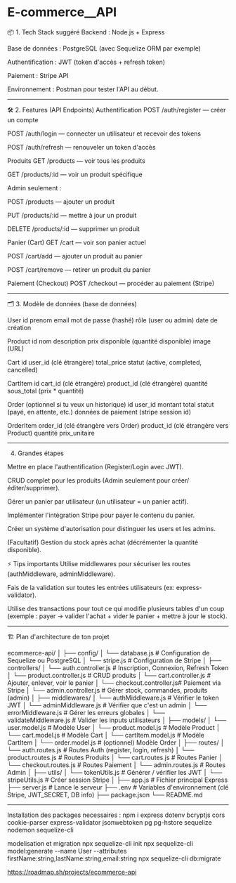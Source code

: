# E-commerce\_\_API

📦 1. Tech Stack suggéré
Backend : Node.js + Express

Base de données : PostgreSQL (avec Sequelize ORM par exemple)

Authentification : JWT (token d'accès + refresh token)

Paiement : Stripe API

Environnement : Postman pour tester l'API au début.

---

🛠 2. Features (API Endpoints)
Authentification
POST /auth/register — créer un compte

POST /auth/login — connecter un utilisateur et recevoir des tokens

POST /auth/refresh — renouveler un token d'accès

Produits
GET /products — voir tous les produits

GET /products/:id — voir un produit spécifique

Admin seulement :

POST /products — ajouter un produit

PUT /products/:id — mettre à jour un produit

DELETE /products/:id — supprimer un produit

Panier (Cart)
GET /cart — voir son panier actuel

POST /cart/add — ajouter un produit au panier

POST /cart/remove — retirer un produit du panier

Paiement (Checkout)
POST /checkout — procéder au paiement (Stripe)

---

🗂 3. Modèle de données (base de données)

User
id
prenom
email
mot de passe (hashé)
rôle (user ou admin)
date de création

Product
id
nom
description
prix
disponible (quantité disponible)
image (URL)

Cart
id
user_id (clé étrangère)
total_price
statut (active, completed, cancelled)

CartItem
id
cart_id (clé étrangère)
product_id (clé étrangère)
quantité
sous_total (prix \* quantité)

Order (optionnel si tu veux un historique)
id
user_id
montant total
statut (payé, en attente, etc.)
données de paiement (stripe session id)

OrderItem
order_id (clé étrangère vers Order)
product_id (clé étrangère vers Product)
quantité
prix_unitaire

---

4.  Grandes étapes

Mettre en place l'authentification (Register/Login avec JWT).

CRUD complet pour les produits (Admin seulement pour créer/éditer/supprimer).

Gérer un panier par utilisateur (un utilisateur = un panier actif).

Implémenter l'intégration Stripe pour payer le contenu du panier.

Créer un système d'autorisation pour distinguer les users et les admins.

(Facultatif) Gestion du stock après achat (décrémenter la quantité disponible).

⚡ Tips importants
Utilise middlewares pour sécuriser les routes (authMiddleware, adminMiddleware).

Fais de la validation sur toutes les entrées utilisateurs (ex: express-validator).

Utilise des transactions pour tout ce qui modifie plusieurs tables d'un coup (exemple : payer → valider l'achat + vider le panier + mettre à jour le stock).

---

🏗️ Plan d'architecture de ton projet

ecommerce-api/
│
├── config/
│ └── database.js # Configuration de Sequelize ou PostgreSQL
│ └── stripe.js # Configuration de Stripe
│
├── controllers/
│ └── auth.controller.js # Inscription, Connexion, Refresh Token
│ └── product.controller.js # CRUD produits
│ └── cart.controller.js # Ajouter, enlever, voir le panier
│ └── checkout.controller.js# Paiement via Stripe
│ └── admin.controller.js # Gérer stock, commandes, produits (admin)
│
├── middlewares/
│ └── authMiddleware.js # Vérifier le token JWT
│ └── adminMiddleware.js # Vérifier que c'est un admin
│ └── errorMiddleware.js # Gérer les erreurs globales
│ └── validateMiddleware.js # Valider les inputs utilisateurs
│
├── models/
│ └── user.model.js # Modèle User
│ └── product.model.js # Modèle Product
│ └── cart.model.js # Modèle Cart
│ └── cartItem.model.js # Modèle CartItem
│ └── order.model.js # (optionnel) Modèle Order
│
├── routes/
│ └── auth.routes.js # Routes Auth (register, login, refresh)
│ └── product.routes.js # Routes Produits
│ └── cart.routes.js # Routes Panier
│ └── checkout.routes.js # Routes Paiement
│ └── admin.routes.js # Routes Admin
│
├── utils/
│ └── tokenUtils.js # Générer / vérifier les JWT
│ └── stripeUtils.js # Créer session Stripe
│
├── app.js # Fichier principal Express
├── server.js # Lance le serveur
├── .env # Variables d'environnement (clé Stripe, JWT_SECRET, DB info)
├── package.json
└── README.md

---

Installation des packages necessaires :
npm i express dotenv bcryptjs cors cookie-parser express-validator jsonwebtoken pg pg-hstore sequelize nodemon sequelize-cli

modelisation et migration
npx sequelize-cli init
npx sequelize-cli model:generate --name User --attributes firstName:string,lastName:string,email:string
npx sequelize-cli db:migrate

https://roadmap.sh/projects/ecommerce-api
